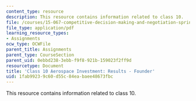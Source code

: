 ```yaml
---
content_type: resource
description: This resource contains information related to class 10.
file: /courses/15-067-competitive-decision-making-and-negotiation-spring-2011/1fab99239c60d55c84eabaee48673fbc_MIT15_067S11_Cl10_Ae_I_REF.pdf
file_type: application/pdf
learning_resource_types:
- Assignments
ocw_type: OCWFile
parent_title: Assignments
parent_type: CourseSection
parent_uid: 0ebbd238-3ebb-f9f8-921b-159023f2ff9d
resourcetype: Document
title: 'Class 10 Aerospace Investment: Results - Founder'
uid: 1fab9923-9c60-d55c-84ea-baee48673fbc
---
```

This resource contains information related to class 10.

